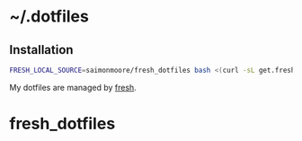# ~/.dotfiles

## Installation

``` sh
FRESH_LOCAL_SOURCE=saimonmoore/fresh_dotfiles bash <(curl -sL get.freshshell.com)
```

My dotfiles are managed by [fresh].

[fresh]: http://freshshell.com
# fresh_dotfiles
